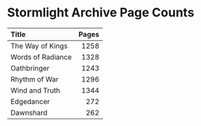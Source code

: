 # Stormlight Archive Page Counts

Title|Pages
:---|---:
The Way of Kings|1258
Words of Radiance|1328
Oathbringer|1243
Rhythm of War|1296
Wind and Truth|1344
Edgedancer|272
Dawnshard|262
